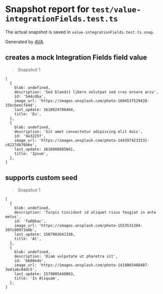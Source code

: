 # Snapshot report for `test/value-integrationFields.test.ts`

The actual snapshot is saved in `value-integrationFields.test.ts.snap`.

Generated by [AVA](https://avajs.dev).

## creates a mock Integration Fields field value

> Snapshot 1

    [
      {
        blob: undefined,
        description: 'Sed blandit libero volutpat sed cras ornare arcu',
        id: '544cdba',
        image_url: 'https://images.unsplash.com/photo-1604537529428-15bcbeecfe4d',
        last_update: 1618924706464,
        title: 'Eu',
      },
      {
        blob: undefined,
        description: 'Sit amet consectetur adipiscing elit duis',
        id: '9a3225f',
        image_url: 'https://images.unsplash.com/photo-1441974231531-c6227db76b6e',
        last_update: 1616908885661,
        title: 'Ipsum',
      },
    ]

## supports custom seed

> Snapshot 1

    [
      {
        blob: undefined,
        description: 'Turpis tincidunt id aliquet risus feugiat in ante metus',
        id: 'fa0bbac',
        image_url: 'https://images.unsplash.com/photo-1553531384-397c80973a0b',
        last_update: 1587902641328,
        title: 'At',
      },
      {
        blob: undefined,
        description: 'Diam vulputate ut pharetra sit',
        id: 'b680ede',
        image_url: 'https://images.unsplash.com/photo-1418065460487-3e41a6c84dc5',
        last_update: 1579005440863,
        title: 'In Aliquam',
      },
    ]
